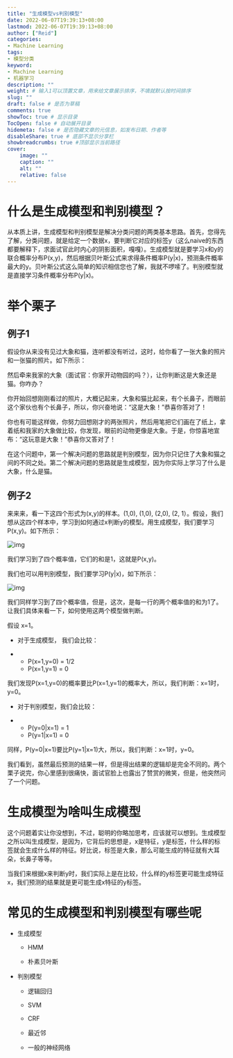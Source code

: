 ```yaml
---
title: "生成模型vs判别模型"
date: 2022-06-07T19:39:13+08:00
lastmod: 2022-06-07T19:39:13+08:00
author: ["Reid"]
categories: 
- Machine Learning
tags: 
- 模型分类
keyword:
- Machine Learning
- 机器学习
description: ""
weight: # 输入1可以顶置文章，用来给文章展示排序，不填就默认按时间排序
slug: ""
draft: false # 是否为草稿
comments: true
showToc: true # 显示目录
TocOpen: false # 自动展开目录
hidemeta: false # 是否隐藏文章的元信息，如发布日期、作者等
disableShare: true # 底部不显示分享栏
showbreadcrumbs: true #顶部显示当前路径
cover:
    image: ""
    caption: ""
    alt: ""
    relative: false
---
```


# 什么是生成模型和判别模型？

从本质上讲，生成模型和判别模型是解决分类问题的两类基本思路。首先，您得先了解，分类问题，就是给定一个数据x，要判断它对应的标签y（这么naive的东西都要解释下，求面试官此时内心的阴影面积，嘎嘎）。生成模型就是要学习x和y的联合概率分布P(x,y)，然后根据贝叶斯公式来求得条件概率P(y|x)，预测条件概率最大的y。贝叶斯公式这么简单的知识相信您也了解，我就不啰嗦了。判别模型就是直接学习条件概率分布P(y|x)。



# 举个栗子

## 例子1

假设你从来没有见过大象和猫，连听都没有听过，这时，给你看了一张大象的照片和一张猫的照片。如下所示：

然后牵来我家的大象（面试官：你家开动物园的吗？），让你判断这是大象还是猫。你咋办？

你开始回想刚刚看过的照片，大概记起来，大象和猫比起来，有个长鼻子，而眼前这个家伙也有个长鼻子，所以，你兴奋地说：“这是大象！”恭喜你答对了！

你也有可能这样做，你努力回想刚才的两张照片，然后用笔把它们画在了纸上，拿着纸和我家的大象做比较，你发现，眼前的动物更像是大象。于是，你惊喜地宣布：“这玩意是大象！”恭喜你又答对了！

在这个问题中，第一个解决问题的思路就是判别模型，因为你只记住了大象和猫之间的不同之处。第二个解决问题的思路就是生成模型，因为你实际上学习了什么是大象，什么是猫。

## 例子2

来来来，看一下这四个形式为(x,y)的样本。(1,0), (1,0), (2,0), (2, 1）。假设，我们想从这四个样本中，学习到如何通过x判断y的模型。用生成模型，我们要学习P(x,y)。如下所示：

![img](https://mmbiz.qpic.cn/mmbiz_png/jA1wO8icw0gDS00iaXZCC8uP5gZfbgd02YMehlvYeq9lhfP1XMm9XVk2cpeMASSvTXt14Uqp8asIJVz4eRZ8umwQ/640?wx_fmt=png&tp=webp&wxfrom=5&wx_lazy=1&wx_co=1)

我们学习到了四个概率值，它们的和是1，这就是P(x,y)。

我们也可以用判别模型，我们要学习P(y|x)，如下所示：

![img](https://mmbiz.qpic.cn/mmbiz_png/jA1wO8icw0gDS00iaXZCC8uP5gZfbgd02YPdibEianbLbdLBHrricBUCuicyyrA2068xoickSGnuIELna0z5Qiac458hAg/640?wx_fmt=png&tp=webp&wxfrom=5&wx_lazy=1&wx_co=1)

我们同样学习到了四个概率值，但是，这次，是每一行的两个概率值的和为1了。让我们具体来看一下，如何使用这两个模型做判断。

假设 x=1。

- 对于生成模型， 我们会比较：

- - P(x=1,y=0) = 1/2
  - P(x=1,y=1) = 0



我们发现P(x=1,y=0)的概率要比P(x=1,y=1)的概率大，所以，我们判断：x=1时，y=0。

- 对于判别模型，我们会比较：

- - P(y=0|x=1) = 1
  - P(y=1|x=1) = 0



同样，P(y=0|x=1)要比P(y=1|x=1)大，所以，我们判断：x=1时，y=0。

我们看到，虽然最后预测的结果一样，但是得出结果的逻辑却是完全不同的。两个栗子说完，你心里感到很痛快，面试官脸上也露出了赞赏的微笑，但是，他突然问了一个问题。

# 生成模型为啥叫生成模型

这个问题着实让你没想到，不过，聪明的你略加思考，应该就可以想到。生成模型之所以叫生成模型，是因为，它背后的思想是，x是特征，y是标签，什么样的标签就会生成什么样的特征。好比说，标签是大象，那么可能生成的特征就有大耳朵，长鼻子等等。

当我们来根据x来判断y时，我们实际上是在比较，什么样的y标签更可能生成特征x，我们预测的结果就是更可能生成x特征的y标签。

# 常见的生成模型和判别模型有哪些呢

- 生成模型

  - HMM

  - 朴素贝叶斯

- 判别模型

  - 逻辑回归

  - SVM
  - CRF
  - 最近邻
  - 一般的神经网络